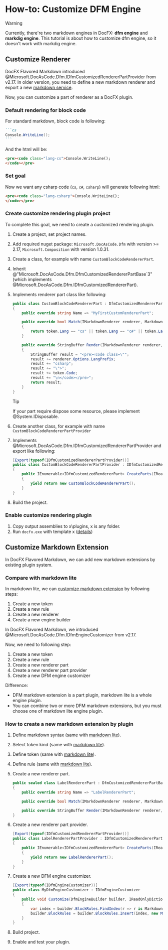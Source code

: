 How-to: Customize DFM Engine
=========================================

> [!WARNING]
> Currently, there're two markdown engines in DocFX: **dfm engine** and **markdig engine**. This tutorial is about how to customize dfm engine, so it doesn't work with markdig engine.

Customize Renderer
------------------

DocFX Flavored Markdown introduced @Microsoft.DocAsCode.Dfm.IDfmCustomizedRendererPartProvider from v2.17.
In older version, you need to define a new markdown renderer and export a new [markdown service](xref:Microsoft.DocAsCode.Plugins.IMarkdownServiceProvider).

Now, you can customize a part of renderer as a DocFX plugin.

### Default rendering for block code

For standard markdown, block code is following:
````md
```cs
Console.WriteLine();
```
````
And the html will be:
```html
<pre><code class="lang-cs">Console.WriteLine();
</code></pre>
```

### Set goal
Now we want any csharp code (`cs`, `c#`, `csharp`) will generate following html:
```html
<pre><code class="lang-csharp">Console.WriteLine();
</code></pre>
```

### Create customize rendering plugin project
To complete this goal, we need to create a customized rendering plugin.

1. Create a project, set project names.
2. Add required nuget package: `Microsoft.DocAsCode.Dfm` with version >= 2.17, `Microsoft.Composition` with version 1.0.31.
3. Create a class, for example with name `CustomBlockCodeRendererPart`.
4. Inherit @"Microsoft.DocAsCode.Dfm.DfmCustomizedRendererPartBase`3" (which implements @Microsoft.DocAsCode.Dfm.IDfmCustomizedRendererPart).
5. Implements renderer part class like following:

   ```cs
   public class CustomBlockCodeRendererPart : DfmCustomizedRendererPartBase<IMarkdownRenderer, MarkdownCodeBlockToken, MarkdownBlockContext>
   {
       public override string Name => "MyFirstCustomRendererPart";
   
       public override bool Match(IMarkdownRenderer renderer, MarkdownCodeBlockToken token, MarkdownBlockContext context)
       {
           return token.Lang == "cs" || token.Lang == "c#" || token.Lang == "csharp";
       }
   
       public override StringBuffer Render(IMarkdownRenderer renderer, MarkdownCodeBlockToken token, MarkdownBlockContext context)
       {
           StringBuffer result = "<pre><code class=\"";
           result += renderer.Options.LangPrefix;
           result += "csharp";
           result += "\">";
           result += token.Code;
           result += "\n</code></pre>";
           return result;
       }
   }
   ```

   > [!tip]
   > If your part require dispose some resource, please implement @System.IDisposable.

6. Create another class, for example with name `CustomBlockCodeRendererPartProvider`
7. Implements @Microsoft.DocAsCode.Dfm.IDfmCustomizedRendererPartProvider and export like following:

   ```cs
   [Export(typeof(IDfmCustomizedRendererPartProvider))]
   public class CustomBlockCodeRendererPartProvider : IDfmCustomizedRendererPartProvider
   {
       public IEnumerable<IDfmCustomizedRendererPart> CreateParts(IReadOnlyDictionary<string, object> parameters)
       {
           yield return new CustomBlockCodeRendererPart();
       }
   }
   ```
8. Build the project.

### Enable customize rendering plugin

1. Copy output assemblies to x\plugins, x is any folder.
2. Run `docfx.exe` with template x ([details](howto_build_your_own_type_of_documentation_with_custom_plug-in.md#enable-plug-in))

Customize Markdown Extension
----------------------------
In DocFX Flavored Markdown, we can add new markdown extensions by existing plugin system.

### Compare with markdown lite

In markdown lite, we can [customize markdown extension](intro_markdown_lite.md#how-to-customize-markdown-syntax) by following steps:
1. Create a new token
2. Create a new rule
3. Create a new renderer
4. Create a new engine builder

In DocFX Flavored Markdown, we introduced @Microsoft.DocAsCode.Dfm.IDfmEngineCustomizer from v2.17.

Now, we need to following step:
1. Create a new token
2. Create a new rule
3. Create a new renderer part
4. Create a new renderer part provider
5. Create a new DFM engine customizer

Difference:
* DFM markdown extension is a part plugin, markdown lite is a whole engine plugin.
* You can combine two or more DFM markdown extensions, but you must choose one of markdown lite engine plugin.

### How to create a new markdown extension by plugin
1. Define markdown syntax (same with [markdown lite](intro_markdown_lite.md#define-markdown-syntax)).
2. Select token kind (same with [markdown lite](intro_markdown_lite.md#select-token-kind)).
3. Define token (same with [markdown lite](intro_markdown_lite.md#define-token)).
4. Define rule (same with [markdown lite](intro_markdown_lite.md#define-rule)).
5. Create a new renderer part.

   ```cs
   public sealed class LabelRendererPart : DfmCustomizedRendererPartBase<IMarkdownRenderer, MarkdownMyLabelBlockToken, MarkdownBlockContext>
   {
       public override string Name => "LabelRendererPart";
   
       public override bool Match(IMarkdownRenderer renderer, MarkdownMyLabelBlockToken token, MarkdownBlockContext context) => true;
   
       public override StringBuffer Render(IMarkdownRenderer renderer, MarkdownMyLabelBlockToken token, MarkdownBlockContext context) => "<div id=\"" + token.Label + "\"></div>";
   }
   ```
6. Create a new renderer part provider.

   ```cs
   [Export(typeof(IDfmCustomizedRendererPartProvider))]
   public class LabelRendererPartProvider : IDfmCustomizedRendererPartProvider
   {
       public IEnumerable<IDfmCustomizedRendererPart> CreateParts(IReadOnlyDictionary<string, object> parameters)
       {
           yield return new LabelRendererPart();
       }
   }
   ```
7. Create a new DFM engine customizer.

   ```cs
   [Export(typeof(IDfmEngineCustomizer))]
   public class MyDfmEngineCustomizer : IDfmEngineCustomizer
   {
       public void Customize(DfmEngineBuilder builder, IReadOnlyDictionary<string, object> parameters)
       {
           var index = builder.BlockRules.FindIndex(r => r is MarkdownHeadingBlockRule);
           builder.BlockRules = builder.BlockRules.Insert(index, new MyHeadingRule());
       }
   }
   ```
8. Build project.
9. Enable and test your plugin.
